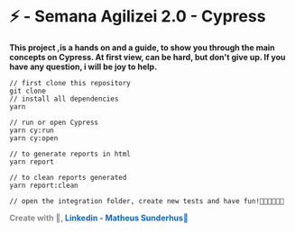 # ⚡ - Semana Agilizei 2.0 - Cypress

<p style="font-weight:bold;">This project ,is a hands on and a guide, to show you through the main concepts on Cypress. At first view, can be hard, but don't give up.
If you have any question, i will be joy to help.</p>

```ssh
// first clone this repository
git clone
// install all dependencies
yarn

// run or open Cypress
yarn cy:run
yarn cy:open

// to generate reports in html
yarn report

// to clean reports generated
yarn report:clean

// open the integration folder, create new tests and have fun!👨🏻‍💻👩🏿‍💻
```

<p style="color:#888;text-decoration:none;font-weight:bold;"">Create with  💜, <a style="color:#0a66c2;text-decoration:none;font-weight:bold;" href="https://www.linkedin.com/in/matheus-sunderhus/">Linkedin - Matheus Sunderhus🔗</a></p>